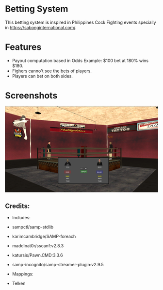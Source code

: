 # Betting System

This betting system is inspired in Philippines Cock Fighting events specially in https://sabonginternational.com/.

# Features
- Payout computation based in Odds Example: $100 bet at 180% wins $180.
- Fighers canno't see the bets of players.
- Players can bet on both sides.

# Screenshots
![alt text](https://github.com/Drizzyz/Betting-System/blob/master/images/pic1.png?raw=true)

## Credits:

- Includes:
- sampctl/samp-stdlib
- karimcambridge/SAMP-foreach
- maddinat0r/sscanf:v2.8.3
- katursis/Pawn.CMD:3.3.6
- samp-incognito/samp-streamer-plugin:v2.9.5

- Mappings:
- Telken